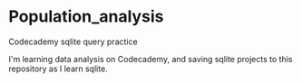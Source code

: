 # Population_analysis
Codecademy sqlite query practice

I'm learning data analysis on Codecademy, and saving sqlite projects to this repository as I learn sqlite. 
